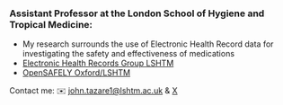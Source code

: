 
### Assistant Professor at the London School of Hygiene and Tropical Medicine:
- My research surrounds the use of Electronic Health Record data for investigating the safety and effectiveness of medications   
- [Electronic Health Records Group LSHTM](https://www.lshtm.ac.uk/research/centres-projects-groups/electronic-health-records)
- [OpenSAFELY Oxford/LSHTM](https://opensafely.org/research/)


Contact me: :envelope: john.tazare1@lshtm.ac.uk & [X](https://twitter.com/johntstats)
